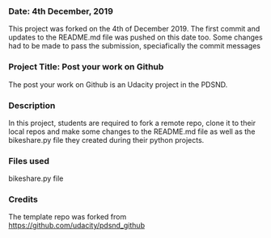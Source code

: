### Date: 4th December, 2019
This project was forked on the 4th of December 2019. The first commit and updates to the README.md file was pushed on this date too. Some changes had to be made to pass the submission, speciafically the commit messages

### Project Title: Post your work on Github
The post your work on Github is an Udacity project in the PDSND.

### Description
In this project, students are required to fork a remote repo, clone it to their local repos and make some changes to the README.md file as well as the bikeshare.py file they created during their python projects.

### Files used
bikeshare.py file

### Credits
The template repo was forked from https://github.com/udacity/pdsnd_github

